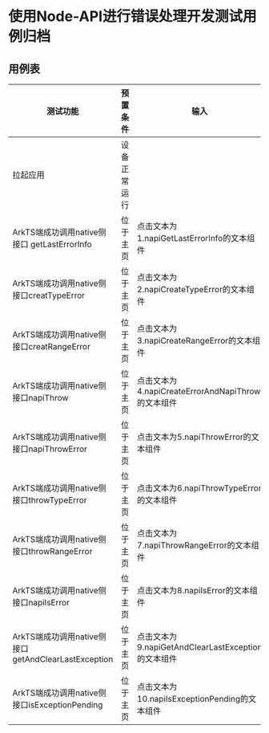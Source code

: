 #  使用Node-API进行错误处理开发测试用例归档

## 用例表

| 测试功能                                            | 预置条件     | 输入                                               | 预期输出                                                     | 测试结果 |
| --------------------------------------------------- | ------------ | -------------------------------------------------- | ------------------------------------------------------------ | -------- |
| 拉起应用                                            | 设备正常运行 |                                                    | 成功拉起应用                                                 | Pass     |
| ArkTS端成功调用native侧接口   getLastErrorInfo      | 位于主页     | 点击文本为1.napiGetLastErrorInfo的文本组件         | 成功调用函数输出日志，页面顶端文本变为Result: napiGetLastErrorInfoSuccess | Pass     |
| ArkTS端成功调用native侧接口creatTypeError           | 位于主页     | 点击文本为2.napiCreateTypeError的文本组件          | 成功调用函数输出日志，页面顶端文本变为Result: napiCreateTypeErrorSuccess | Pass     |
| ArkTS端成功调用native侧接口creatRangeError          | 位于主页     | 点击文本为3.napiCreateRangeError的文本组件         | 成功调用函数输出日志，页面顶端文本变为Result: napiCreateRangeErrorSuccess | Pass     |
| ArkTS端成功调用native侧接口napiThrow                | 位于主页     | 点击文本为4.napiCreateErrorAndNapiThrow的文本组件  | 成功调用函数输出日志，页面顶端文本变为Result: napiCreateErrorAndNapiThrowSuccess | Pass     |
| ArkTS端成功调用native侧接口napiThrowError           | 位于主页     | 点击文本为5.napiThrowError的文本组件               | 成功调用函数输出日志，页面顶端文本变为Result: napiThrowErrorSuccess | Pass     |
| ArkTS端成功调用native侧接口throwTypeError           | 位于主页     | 点击文本为6.napiThrowTypeError的文本组件           | 成功调用函数输出日志，页面顶端文本变为Result: throwTypeErrorSuccess | Pass     |
| ArkTS端成功调用native侧接口throwRangeError          | 位于主页     | 点击文本为7.napiThrowRangeError的文本组件          | 成功调用函数输出日志，页面顶端文本变为Result: throwRangeErrorSuccess | Pass     |
| ArkTS端成功调用native侧接口napiIsError              | 位于主页     | 点击文本为8.napiIsError的文本组件                  | 成功调用函数输出日志，页面顶端文本变为Result: napiIsErrorSuccess | Pass     |
| ArkTS端成功调用native侧接口getAndClearLastException | 位于主页     | 点击文本为9.napiGetAndClearLastException的文本组件 | 成功调用函数输出日志，页面顶端文本变为Result: napiGetAndClearLastExceptionSuccess | Pass     |
| ArkTS端成功调用native侧接口isExceptionPending       | 位于主页     | 点击文本为10.napiIsExceptionPending的文本组件      | 成功调用函数输出日志，页面顶端文本变为Result: napiIsExceptionPendingSuccess | Pass     |